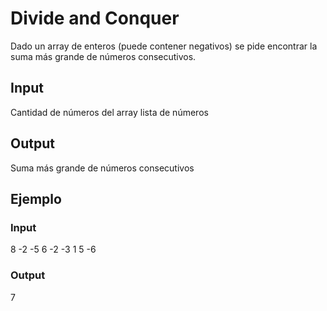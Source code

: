 # Divide and Conquer
Dado un array de enteros (puede contener negativos) se pide encontrar la suma más grande de números consecutivos.
## Input
Cantidad de números del array
lista de números
## Output
Suma más grande de números consecutivos
## Ejemplo
### Input
8
-2
-5
6
-2
-3
1
5
-6
### Output
7
